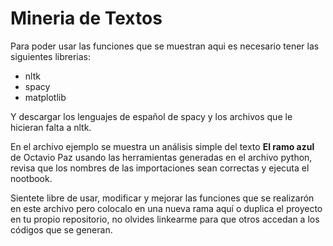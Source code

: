 # Mineria de Textos

Para poder usar las funciones que se muestran aqui es necesario tener las siguientes librerias:
* nltk
* spacy
* matplotlib

Y descargar los lenguajes de español de spacy y los archivos que le hicieran falta a nltk.

En el archivo ejemplo se muestra un análisis simple del texto **El ramo azul** de Octavio Paz usando las herramientas generadas en el archivo python, revisa que los nombres de las importaciones sean correctas y ejecuta el nootbook. 

Sientete libre de usar, modificar y mejorar las funciones que se realizarón en este archivo pero colocalo en una nueva rama aquí o duplica el proyecto en tu propio repositorio, no olvides linkearme para que otros accedan a los códigos que se generan.
